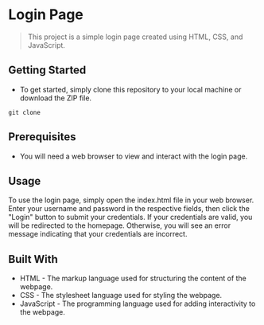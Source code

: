 # Login Page
> This project is a simple login page created using HTML, CSS, and JavaScript.
## Getting Started
- To get started, simply clone this repository to your local machine or download the ZIP file.
```
git clone
```
## Prerequisites
- You will need a web browser to view and interact with the login page.

## Usage

To use the login page, simply open the index.html file in your web browser. Enter your username and password in the respective fields, then click the "Login" button to submit your credentials. If your credentials are valid, you will be redirected to the homepage. Otherwise, you will see an error message indicating that your credentials are incorrect.

## Built With

- HTML - The markup language used for structuring the content of the webpage.
- CSS - The stylesheet language used for styling the webpage.
- JavaScript - The programming language used for adding interactivity to the webpage.
